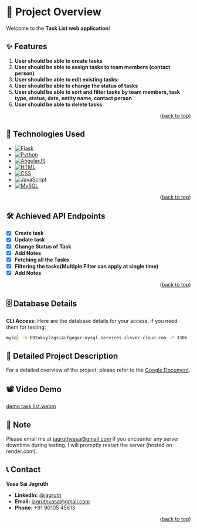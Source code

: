 <!-- GitHub User Info README -->
<a id="readme-top"></a>

# 📝 Project Overview

Welcome to the **Task List web application**!

## ✨ Features

1. **User should be able to create tasks** 
2. **User should be able to assign tasks to team members (contact person)** 
3. **User should be able to edit existing tasks:**
4. **User should be able to change the status of tasks**
5. **User should be able to sort and filter tasks by team members, task type, status, date, entity name, contact person**
6. **User should be able to delete tasks**



<p align="right">(<a href="#readme-top">back to top</a>)</p>


## 🚀 Technologies Used

- [![Flask](https://img.shields.io/badge/Flask-000000?style=flat&logo=flask&logoColor=white)](https://flask.palletsprojects.com/)
- [![Python](https://img.shields.io/badge/Python-3776AB?style=flat&logo=python&logoColor=white)](https://www.python.org/)
- [![AngularJS](https://img.shields.io/badge/AngularJS-E23237?style=flat&logo=angularjs&logoColor=white)](https://angularjs.org/)
- [![HTML](https://img.shields.io/badge/HTML5-E34F26?style=flat&logo=html5&logoColor=white)](https://developer.mozilla.org/en-US/docs/Web/Guide/HTML/HTML5)
- [![CSS](https://img.shields.io/badge/CSS3-1572B6?style=flat&logo=css3&logoColor=white)](https://developer.mozilla.org/en-US/docs/Web/CSS)
- [![JavaScript](https://img.shields.io/badge/JavaScript-F7DF1E?style=flat&logo=javascript&logoColor=black)](https://developer.mozilla.org/en-US/docs/Web/JavaScript)
- [![MySQL](https://img.shields.io/badge/MySQL-4479A1?style=flat&logo=mysql&logoColor=white)](https://www.mysql.com/)


<p align="right">(<a href="#readme-top">back to top</a>)</p>

## 🛠️ Achieved API Endpoints

- [x] **Create task**
- [x] **Update task**
- [x] **Change Status of Task**
- [x] **Add Notes**
- [x] **Fetching all the Tasks**
- [x] **Filtering the tasks(Multiple Filter can apply at single time)**
- [x] **Add Notes**

<p align="right">(<a href="#readme-top">back to top</a>)</p>

## 🗄️ Database Details

**CLI Access:**
Here are the database details for your access, if you need them for testing:
```sh
mysql -h b92okvylzgsi4ufgegar-mysql.services.clever-cloud.com -P 3306 -u uoruox9l3rbq3cf8 -p b92okvylzgsi4ufgegar
```

## 📄 Detailed Project Description

For a detailed overview of the project, please refer to the [Google Document](https://docs.google.com/document/d/1Z77kMx7SQpMBoM278IBbaoRVL4_Z_pBYAuW-zRBzLoU/edit?usp=sharing).

## 📽️ Video Demo

[demo task list.webm](https://github.com/jagruthvasa/Task-list-app-finstack-jagruth/assets/60261491/0f7fb675-4008-4055-8e2d-1fb85ddeacd5)

## 📝 Note

Please email me at [jagruthvasa@gmail.com](mailto:jagruthvasa@gmail.com) if you encounter any server downtime during testing. I will promptly restart the server (hosted on render.com).

<!-- CONTACT -->
## 📞 Contact

**Vasa Sai Jagruth**

- **LinkedIn:** [@jagruth](https://www.linkedin.com/in/jagruth/)
- **Email:** jagruthvasa@gmail.com
- **Phone:** +91 90105 45613

<p align="right">(<a href="#readme-top">back to top</a>)</p>
